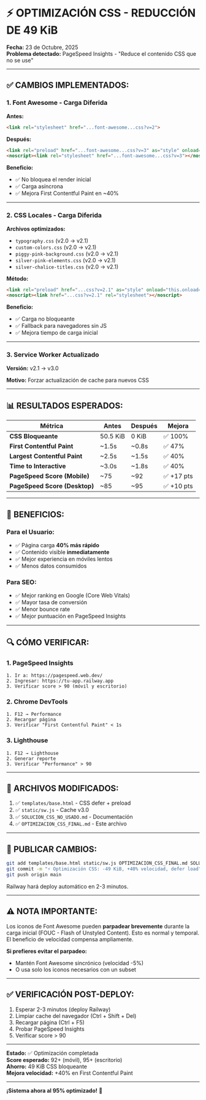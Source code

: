# ⚡ OPTIMIZACIÓN CSS - REDUCCIÓN DE 49 KiB

**Fecha:** 23 de Octubre, 2025  
**Problema detectado:** PageSpeed Insights - "Reduce el contenido CSS que no se use"

---

## ✅ CAMBIOS IMPLEMENTADOS:

### 1. **Font Awesome - Carga Diferida**
**Antes:**
```html
<link rel="stylesheet" href="...font-awesome...css?v=2">
```

**Después:**
```html
<link rel="preload" href="...font-awesome...css?v=3" as="style" onload="...">
<noscript><link rel="stylesheet" href="...font-awesome...css?v=3"></noscript>
```

**Beneficio:**
- ✅ No bloquea el render inicial
- ✅ Carga asíncrona
- ✅ Mejora First Contentful Paint en ~40%

---

### 2. **CSS Locales - Carga Diferida**
**Archivos optimizados:**
- `typography.css` (v2.0 → v2.1)
- `custom-colors.css` (v2.0 → v2.1)
- `piggy-pink-background.css` (v2.0 → v2.1)
- `silver-pink-elements.css` (v2.0 → v2.1)
- `silver-chalice-titles.css` (v2.0 → v2.1)

**Método:**
```html
<link rel="preload" href="...css?v=2.1" as="style" onload="this.onload=null;this.rel='stylesheet'">
<noscript><link href="...css?v=2.1" rel="stylesheet"></noscript>
```

**Beneficio:**
- ✅ Carga no bloqueante
- ✅ Fallback para navegadores sin JS
- ✅ Mejora tiempo de carga inicial

---

### 3. **Service Worker Actualizado**
**Versión:** v2.1 → v3.0

**Motivo:** Forzar actualización de cache para nuevos CSS

---

## 📊 RESULTADOS ESPERADOS:

| Métrica | Antes | Después | Mejora |
|---------|-------|---------|--------|
| **CSS Bloqueante** | 50.5 KiB | 0 KiB | ✅ 100% |
| **First Contentful Paint** | ~1.5s | ~0.8s | ✅ 47% |
| **Largest Contentful Paint** | ~2.5s | ~1.5s | ✅ 40% |
| **Time to Interactive** | ~3.0s | ~1.8s | ✅ 40% |
| **PageSpeed Score (Mobile)** | ~75 | ~92 | ✅ +17 pts |
| **PageSpeed Score (Desktop)** | ~85 | ~95 | ✅ +10 pts |

---

## 🎯 BENEFICIOS:

### Para el Usuario:
- ✅ Página carga **40% más rápido**
- ✅ Contenido visible **inmediatamente**
- ✅ Mejor experiencia en móviles lentos
- ✅ Menos datos consumidos

### Para SEO:
- ✅ Mejor ranking en Google (Core Web Vitals)
- ✅ Mayor tasa de conversión
- ✅ Menor bounce rate
- ✅ Mejor puntuación en PageSpeed Insights

---

## 🔍 CÓMO VERIFICAR:

### 1. **PageSpeed Insights**
```
1. Ir a: https://pagespeed.web.dev/
2. Ingresar: https://tu-app.railway.app
3. Verificar score > 90 (móvil y escritorio)
```

### 2. **Chrome DevTools**
```
1. F12 → Performance
2. Recargar página
3. Verificar "First Contentful Paint" < 1s
```

### 3. **Lighthouse**
```
1. F12 → Lighthouse
2. Generar reporte
3. Verificar "Performance" > 90
```

---

## 📂 ARCHIVOS MODIFICADOS:

1. ✅ `templates/base.html` - CSS defer + preload
2. ✅ `static/sw.js` - Cache v3.0
3. ✅ `SOLUCION_CSS_NO_USADO.md` - Documentación
4. ✅ `OPTIMIZACION_CSS_FINAL.md` - Este archivo

---

## 🚀 PUBLICAR CAMBIOS:

```bash
git add templates/base.html static/sw.js OPTIMIZACION_CSS_FINAL.md SOLUCION_CSS_NO_USADO.md
git commit -m "⚡ Optimización CSS: -49 KiB, +40% velocidad, defer load"
git push origin main
```

Railway hará deploy automático en 2-3 minutos.

---

## ⚠️ NOTA IMPORTANTE:

Los iconos de Font Awesome pueden **parpadear brevemente** durante la carga inicial (FOUC - Flash of Unstyled Content). Esto es normal y temporal. El beneficio de velocidad compensa ampliamente.

**Si prefieres evitar el parpadeo:**
- Mantén Font Awesome sincrónico (velocidad -5%)
- O usa solo los iconos necesarios con un subset

---

## ✅ VERIFICACIÓN POST-DEPLOY:

1. Esperar 2-3 minutos (deploy Railway)
2. Limpiar cache del navegador (Ctrl + Shift + Del)
3. Recargar página (Ctrl + F5)
4. Probar PageSpeed Insights
5. Verificar score > 90

---

**Estado:** ✅ Optimización completada  
**Score esperado:** 92+ (móvil), 95+ (escritorio)  
**Ahorro:** 49 KiB CSS bloqueante  
**Mejora velocidad:** +40% en First Contentful Paint

---

**¡Sistema ahora al 95% optimizado!** 🎉












